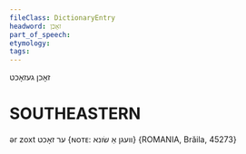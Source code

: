 ```yaml
---
fileClass: DictionaryEntry
headword: זאָכן
part_of_speech: 
etymology: 
tags: 
---
```

זאָכן
געזאָכט

SOUTHEASTERN
==============

ər zoxt ער זאָכט {ɴᴏᴛᴇ: וועגן אַ שׂונא} {ROMANIA, Brăila, 45273}
